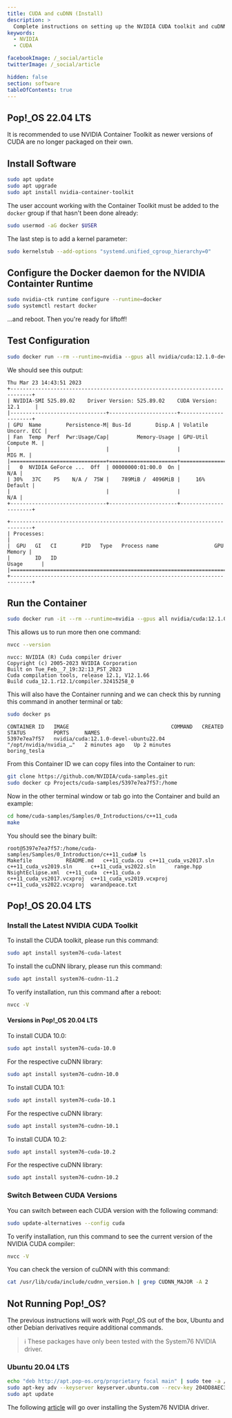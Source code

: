 ```yaml
---
title: CUDA and cuDNN (Install)
description: >
  Complete instructions on setting up the NVIDIA CUDA toolkit and cuDNN libraries
keywords:
  - NVIDIA
  - CUDA

facebookImage: /_social/article
twitterImage: /_social/article

hidden: false
section: software
tableOfContents: true
---
```


## Pop!\_OS 22.04 LTS

It is recommended to use NVIDIA Container Toolkit as newer versions of CUDA are no longer packaged on their own.

## Install Software

```bash
sudo apt update
sudo apt upgrade
sudo apt install nvidia-container-toolkit
```

The user account working with the Container Toolkit must be added to the `docker` group if that hasn't been done already:

```bash
sudo usermod -aG docker $USER
```

The last step is to add a kernel parameter:

```bash
sudo kernelstub --add-options "systemd.unified_cgroup_hierarchy=0"
```

## Configure the Docker daemon for the NVIDIA Containter Runtime

```bash
sudo nvidia-ctk runtime configure --runtime=docker
sudo systemctl restart docker
```

...and reboot. Then you're ready for liftoff!

## Test Configuration

```bash
sudo docker run --rm --runtime=nvidia --gpus all nvidia/cuda:12.1.0-devel-ubuntu22.04 nvidia-smi
```

We should see this output:

```
Thu Mar 23 14:43:51 2023       
+-----------------------------------------------------------------------------+
| NVIDIA-SMI 525.89.02    Driver Version: 525.89.02    CUDA Version: 12.1     |
|-------------------------------+----------------------+----------------------+
| GPU  Name        Persistence-M| Bus-Id        Disp.A | Volatile Uncorr. ECC |
| Fan  Temp  Perf  Pwr:Usage/Cap|         Memory-Usage | GPU-Util  Compute M. |
|                               |                      |               MIG M. |
|===============================+======================+======================|
|   0  NVIDIA GeForce ...  Off  | 00000000:01:00.0  On |                  N/A |
| 30%   37C    P5    N/A /  75W |    789MiB /  4096MiB |     16%      Default |
|                               |                      |                  N/A |
+-------------------------------+----------------------+----------------------+
                                                                               
+-----------------------------------------------------------------------------+
| Processes:                                                                  |
|  GPU   GI   CI        PID   Type   Process name                  GPU Memory |
|        ID   ID                                                   Usage      |
|=============================================================================|
+-----------------------------------------------------------------------------+
```

## Run the Container

```bash
sudo docker run -it --rm --runtime=nvidia --gpus all nvidia/cuda:12.1.0-devel-ubuntu22.04 bash
```

This allows us to run more then one command:

```bash
nvcc --version
```

```
nvcc: NVIDIA (R) Cuda compiler driver
Copyright (c) 2005-2023 NVIDIA Corporation
Built on Tue_Feb__7_19:32:13_PST_2023
Cuda compilation tools, release 12.1, V12.1.66
Build cuda_12.1.r12.1/compiler.32415258_0
```

This will also have the Container running and we can check this by running this command in another terminal or tab:

```bash
sudo docker ps
```

```
CONTAINER ID   IMAGE                                 COMMAND   CREATED         STATUS         PORTS     NAMES
5397e7ea7f57   nvidia/cuda:12.1.0-devel-ubuntu22.04   "/opt/nvidia/nvidia_…"   2 minutes ago   Up 2 minutes             boring_tesla
```

From this Container ID we can copy files into the Container to run:

```bash
git clone https://github.com/NVIDIA/cuda-samples.git
sudo docker cp Projects/cuda-samples/5397e7ea7f57:/home
```

Now in the other terminal window or tab go into the Container and build an example:

```bash
cd home/cuda-samples/Samples/0_Introductions/c++11_cuda
make
```

You should see the binary built:

```
root@5397e7ea7f57:/home/cuda-samples/Samples/0_Introduction/c++11_cuda# ls
Makefile           README.md   c++11_cuda.cu  c++11_cuda_vs2017.sln      c++11_cuda_vs2019.sln      c++11_cuda_vs2022.sln      range.hpp
NsightEclipse.xml  c++11_cuda  c++11_cuda.o   c++11_cuda_vs2017.vcxproj  c++11_cuda_vs2019.vcxproj  c++11_cuda_vs2022.vcxproj  warandpeace.txt
```


## Pop!\_OS 20.04 LTS

### Install the Latest NVIDIA CUDA Toolkit

To install the CUDA toolkit, please run this command:

```bash
sudo apt install system76-cuda-latest
```

To install the cuDNN library, please run this command:

```bash
sudo apt install system76-cudnn-11.2
```

To verify installation, run this command after a reboot:

```bash
nvcc -V
```

#### Versions in Pop!\_OS 20.04 LTS

To install CUDA 10.0:

```bash
sudo apt install system76-cuda-10.0
```

For the respective cuDNN library:

```bash
sudo apt install system76-cudnn-10.0
```

To install CUDA 10.1:

```bash
sudo apt install system76-cuda-10.1
```

For the respective cuDNN library:

```bash
sudo apt install system76-cudnn-10.1
```

To install CUDA 10.2:

```bash
sudo apt install system76-cuda-10.2
```

For the respective cuDNN library:

```bash
sudo apt install system76-cudnn-10.2
```

### Switch Between CUDA Versions

You can switch between each CUDA version with the following command:

```bash
sudo update-alternatives --config cuda
```

To verify installation, run this command to see the current version of the NVIDIA CUDA compiler:

```bash
nvcc -V
```

You can check the version of cuDNN with this command:

```bash
cat /usr/lib/cuda/include/cudnn_version.h | grep CUDNN_MAJOR -A 2       
```

## Not Running Pop!_OS?

The previous instructions will work with Pop!_OS out of the box, Ubuntu and other Debian derivatives require additional commands.

> ℹ️ These packages have only been tested with the System76 NVIDIA driver.

### Ubuntu 20.04 LTS

```bash
echo "deb http://apt.pop-os.org/proprietary focal main" | sudo tee -a /etc/apt/sources.list.d/pop-proprietary.list
sudo apt-key adv --keyserver keyserver.ubuntu.com --recv-key 204DD8AEC33A7AFF
sudo apt update
```

The following [article](/articles/system76-driver) will go over installing the System76 NVIDIA driver.

